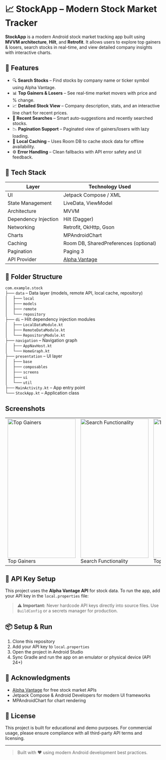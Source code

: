 # 📈 StockApp – Modern Stock Market Tracker

**StockApp** is a modern Android stock market tracking app built using **MVVM architecture**, **Hilt**, and **Retrofit**. It allows users to explore top gainers & losers, search stocks in real-time, and view detailed company insights with interactive charts.

## 🚀 Features

- 🔍 **Search Stocks** – Find stocks by company name or ticker symbol using Alpha Vantage.
- 📊 **Top Gainers & Losers** – See real-time market movers with price and % change.
- 📈 **Detailed Stock View** – Company description, stats, and an interactive line chart for recent prices.
- 🧾 **Recent Searches** – Smart auto-suggestions and recently searched stocks.
- 📉 **Pagination Support** – Paginated view of gainers/losers with lazy loading.
- 💾 **Local Caching** – Uses Room DB to cache stock data for offline availability.
- ⚙️ **Error Handling** – Clean fallbacks with API error safety and UI feedback.

## 🧰 Tech Stack

| Layer               | Technology Used                               |
|---------------------|-----------------------------------------------|
| UI                  | Jetpack Compose / XML                         |
| State Management    | LiveData, ViewModel                           |
| Architecture        | MVVM                                          |
| Dependency Injection| Hilt (Dagger)                                 |
| Networking          | Retrofit, OkHttp, Gson                        |
| Charts              | MPAndroidChart                                |
| Caching             | Room DB, SharedPreferences (optional)         |
| Pagination          | Paging 3                                      |
| API Provider        | [Alpha Vantage](https://www.alphavantage.co/) |

## 📁 Folder Structure

`com.example.stock`  
├── `data` – Data layer (models, remote API, local cache, repository)  
│&nbsp;&nbsp;&nbsp;&nbsp;├── `local`  
│&nbsp;&nbsp;&nbsp;&nbsp;├── `models`  
│&nbsp;&nbsp;&nbsp;&nbsp;├── `remote`  
│&nbsp;&nbsp;&nbsp;&nbsp;└── `repository`  
├── `di` – Hilt dependency injection modules  
│&nbsp;&nbsp;&nbsp;&nbsp;├── `LocalDataModule.kt`  
│&nbsp;&nbsp;&nbsp;&nbsp;├── `RemoteDataModule.kt`  
│&nbsp;&nbsp;&nbsp;&nbsp;└── `RepositoryModule.kt`  
├── `navigation` – Navigation graph  
│&nbsp;&nbsp;&nbsp;&nbsp;├── `AppNavHost.kt`  
│&nbsp;&nbsp;&nbsp;&nbsp;└── `HomeGraph.kt`  
├── `presentation` – UI layer  
│&nbsp;&nbsp;&nbsp;&nbsp;├── `base`  
│&nbsp;&nbsp;&nbsp;&nbsp;├── `composables`  
│&nbsp;&nbsp;&nbsp;&nbsp;├── `screens`  
│&nbsp;&nbsp;&nbsp;&nbsp;├── `ui`  
│&nbsp;&nbsp;&nbsp;&nbsp;└── `util`  
├── `MainActivity.kt` – App entry point  
└── `StockApp.kt` – Application class  

## Screenshots

<table>
  <tr>
    <td><img src="https://github.com/user-attachments/assets/9820f096-addd-4ada-9bfd-1393b521e334" alt="Top Gainers" width="220" height="450" /><br/>Top Gainers</td>
    <td><img src="https://github.com/user-attachments/assets/e97f0055-59b2-42dd-b9a9-792ad2da6845" alt="Search Functionality" width="220" height="450" /><br/>Search Functionality</td>
    <td><img src="https://github.com/user-attachments/assets/b67cdc78-d16f-4ad0-a6e0-bebb4fe2d41e" alt="Top Losers" width="220" height="450" /><br/>Top Losers</td>
    <td><img src="https://github.com/user-attachments/assets/7eda0290-eb36-4c4d-99f2-7026c49e885d" alt="Detail Screen" width="220" height="450" /><br/>Detail Screen</td>
  </tr>
 
</table>


## 🔐 API Key Setup

This project uses the **Alpha Vantage API** for stock data. To run the app, add your API key in the `local.properties` file:


> ⚠️ **Important:** Never hardcode API keys directly into source files. Use `BuildConfig` or a secrets manager for production.

## 📦 Setup & Run

1. Clone this repository
2. Add your API key to `local.properties`
3. Open the project in Android Studio
4. Sync Gradle and run the app on an emulator or physical device (API 24+)


## 🙏 Acknowledgments

- [Alpha Vantage](https://www.alphavantage.co/) for free stock market APIs
- Jetpack Compose & Android Developers for modern UI frameworks
- MPAndroidChart for chart rendering

## 📄 License

This project is built for educational and demo purposes. For commercial usage, please ensure compliance with all third-party API terms and licensing.

---

> Built with ❤️ using modern Android development best practices.
